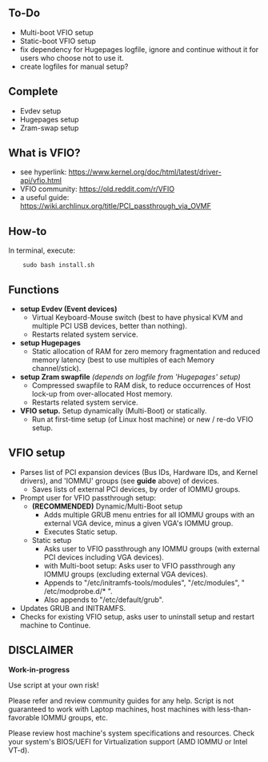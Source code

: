 ## To-Do
* Multi-boot VFIO setup
* Static-boot VFIO setup
* fix dependency for Hugepages logfile, ignore and continue without it for users who choose not to use it.
* create logfiles for manual setup?

## Complete
* Evdev setup
* Hugepages setup
* Zram-swap setup

## What is VFIO?
* see hyperlink:        https://www.kernel.org/doc/html/latest/driver-api/vfio.html
* VFIO community:       https://old.reddit.com/r/VFIO
* a useful guide:       https://wiki.archlinux.org/title/PCI_passthrough_via_OVMF

## How-to
In terminal, execute:

        sudo bash install.sh

## Functions
* **setup Evdev (Event devices)**
    * Virtual Keyboard-Mouse switch (best to have physical KVM and multiple PCI USB devices, better than nothing).
    * Restarts related system service.
* **setup Hugepages**
    * Static allocation of RAM for zero memory fragmentation and reduced memory latency (best to use multiples of each Memory channel/stick).
* **setup Zram swapfile**                                                              *(depends on logfile from 'Hugepages' setup)*
    * Compressed swapfile to RAM disk, to reduce occurrences of Host lock-up from over-allocated Host memory.
    * Restarts related system service.
* **VFIO setup.** Setup dynamically (Multi-Boot) or statically.
    * Run at first-time setup (of Linux host machine) or new / re-do VFIO setup.

## VFIO setup
* Parses list of PCI expansion devices (Bus IDs, Hardware IDs, and Kernel drivers), and 'IOMMU' groups (see **guide** above) of devices.
    * Saves lists of external PCI devices, by order of IOMMU groups.
* Prompt user for VFIO passthrough setup:
    * **(RECOMMENDED)** Dynamic/Multi-Boot setup    
        * Adds multiple GRUB menu entries for all IOMMU groups with an external VGA device, minus a given VGA's IOMMU group.
        * Executes Static setup.
    * Static setup
        * Asks user to VFIO passthrough any IOMMU groups (with external PCI devices including VGA devices).
        * with Multi-boot setup: Asks user to VFIO passthrough any IOMMU groups (excluding external VGA devices).
        * Appends to "/etc/initramfs-tools/modules", "/etc/modules", " /etc/modprobe.d/* ".
        * Also appends to "/etc/default/grub".         
* Updates GRUB and INITRAMFS.
* Checks for existing VFIO setup, asks user to uninstall setup and restart machine to Continue.

## DISCLAIMER
**Work-in-progress**

Use script at your own risk!

Please refer and review community guides for any help. Script is not guaranteed to work with Laptop machines, host machines with less-than-favorable IOMMU groups, etc.

Please review host machine's system specifications and resources. Check your system's BIOS/UEFI for Virtualization support (AMD IOMMU or Intel VT-d).
